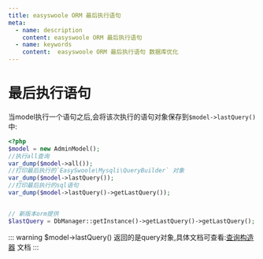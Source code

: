 ```yaml
---
title: easyswoole ORM 最后执行语句
meta:
  - name: description
    content: easyswoole ORM 最后执行语句
  - name: keywords
    content:  easyswoole ORM 最后执行语句 数据库优化
---
```


# 最后执行语句

当model执行一个语句之后,会将该次执行的语句对象保存到`$model->lastQuery()`中:

```php
<?php
$model = new AdminModel();
//执行all查询
var_dump($model->all());
//打印最后执行的`EasySwoole\Mysqli\QueryBuilder` 对象
var_dump($model->lastQuery());
//打印最后执行的sql语句
var_dump($model->lastQuery()->getLastQuery());


// 新版本orm提供
$lastQuery = DbManager::getInstance()->getLastQuery()->getLastQuery(); // 第一个lastQuery是对象，第二次是从对象中取出语句
```

::: warning
$model->lastQuery() 返回的是query对象,具体文档可查看:[查询构造器](../Mysqli/builder.md) 文档
:::
